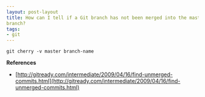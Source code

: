 ```yaml
---
layout: post-layout
title: How can I tell if a Git branch has not been merged into the master
branch?
tags:
- git
---
```


    git cherry -v master branch-name

**References**  

- [http://gitready.com/intermediate/2009/04/16/find-unmerged-commits.html](http://gitready.com/intermediate/2009/04/16/find-unmerged-commits.html)

